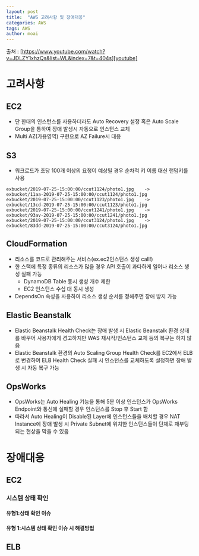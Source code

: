 ```yaml
---
layout: post
title:  "AWS 고려사항 및 장애대응"
categories: AWS
tags: AWS
author: moai
---
```

출처 : [https://www.youtube.com/watch?v=JDLZY1xhzQs&list=WL&index=7&t=404s][youtube]
# 고려사항
## EC2
- 단 한대의 인스턴스를 사용하더라도 Auto Recovery 설정 혹은 Auto Scale Group을 통하여 장애 발생시 자동으로 인스턴스 교체
- Multi AZ(가용영역) 구현으로 AZ Failure시 대응

## S3
- 워크로드가 초당 100개 이상의 요청이 예상될 경우 순차적 키 이름 대신 랜덤키를 사용
 ```
exbucket/2019-07-25-15:00:00/ccut1124/photo1.jpg    ->    exbucket/11aa-2019-07-25-15:00:00/ccut1124/photo1.jpg   
exbucket/2019-07-25-15:00:00/ccut1123/photo1.jpg    ->    exbucket/13cd-2019-07-25-15:00:00/ccut1123/photo1.jpg   
exbucket/2019-07-25-15:00:00/ccut1241/photo1.jpg    ->    exbucket/93av-2019-07-25-15:00:00/ccut1241/photo1.jpg   
exbucket/2019-07-25-15:00:00/ccut3124/photo1.jpg    ->    exbucket/83dd-2019-07-25-15:00:00/ccut3124/photo1.jpg   
```
## CloudFormation
- 리소스를 코드로 관리해주는 서비스(ex.ec2인스턴스 생성 call!)
- 한 스택에 특정 종류의 리소스가 많을 경우 API 호출이 과다하게 일어나 리소스 생성 실패 가능
    - DynamoDB Table 동시 생성 개수 제한 
    - EC2 인스턴스 수십 대 동시 생성 
- DependsOn 속성을 사용하여 리소스 생성 순서를 정해주면 장애 방지 가능
## Elastic Beanstalk
- Elastic Beanstalk Health Check는 장애 발생 시 Elastic Beanstalk 환경 상태를 바꾸어 사용자에게 경고하지만 WAS 재시작/인스턴스 교체 등의 복구는 하지 않음
- Elastic Beanstalk 환경의 Auto Scaling Group Health Check를 EC2에서 ELB로 변경하여 ELB Health Check 실패 시 인스턴스를 교체하도록 설정하면 장애 발생 시 자동 복구 가능
## OpsWorks
- OpsWorks는 Auto Healing 기능을 통해 5분 이상 인스턴스가 OpsWorks Endpoint와 통신에 실패할 경우 인스턴스를 Stop 후 Start 함
- 따라서 Auto Healing이 Disable된 Layer에 인스턴스들을 배치할 경우 NAT Instance에 장애 발생 시 Private Subnet에 위치한 인스턴스들이 단체로 재부팅 되는 현상을 막을 수 있음


# 장애대응
## EC2
### 시스템 상태 확인
#### 유형1:상태 확인 이슈

#### 유형 1:시스템 상태 확인 이슈 시 해결방법

## ELB
[youtube]: https://www.youtube.com/watch?v=JDLZY1xhzQs&list=WL&index=7&t=404s